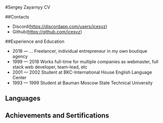 #Sergey Zayarnyy CV

##Contacts 

* Discord(https://discordapp.com/users/icesvz)
* Github(https://github.com/icesvz)

##Experience and Education

* 2018 — ... Freelancer, individual entrepreneur in my own boutique agency
* 1999 — 2018 Works full-time for multiple companies as webmaster, full stack web developer, team-lead, etc
* 2001 — 2002 Student at BKC-International House English Language Center
* 1993 — 1999 Student at Bauman Moscow State Technical University

## Languages

## Achievements and Sertifications




